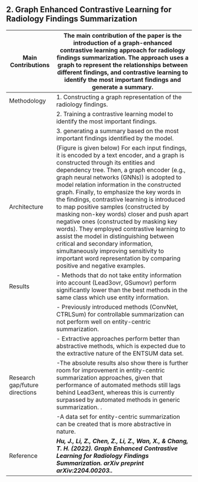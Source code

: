 ## 2. Graph Enhanced Contrastive Learning for Radiology Findings Summarization

| Main Contributions  | The main contribution of the paper is the introduction of a graph-enhanced contrastive learning approach for radiology findings summarization. The approach uses a graph to represent the relationships between different findings, and contrastive learning to identify the most important findings and generate a summary. |
| --- | --- |                  
| Methodology  | 1. Constructing a graph representation of the radiology findings.|
|              | 2. Training a contrastive learning model to identify the most important findings.|
|              | 3. generating a summary based on the most important findings identified by the model.|
| Architecture  | (Figure is given below) For each input findings, it is encoded by a text encoder, and a graph is constructed through its entities and dependency tree. Then, a graph encoder (e.g., graph neural networks (GNNs)) is adopted to model relation information in the constructed graph. Finally, to emphasize the key words in the findings, contrastive learning is introduced to map positive samples (constructed by masking non-key words) closer and push apart negative ones (constructed by masking key words). They employed contrastive learning to assist the model in distinguishing between critical and secondary information, simultaneously improving        sensitivity to important word representation by comparing positive and negative examples. |
| Results  | - Methods that do not take entity information into account (Lead3ovr, GSumovr) perform significantly lower than the best methods in the same class which use entity information. |
|          | - Previously introduced methods (ConvNet, CTRLSum) for controllable summarization can not perform well on entity-centric summarization. |
|          | - Extractive approaches perform better than abstractive methods, which is expected due to the extractive nature of the ENTSUM data set. |
| Research gap/future directions  | -The absolute results also show there is further room for improvement in entity-centric summarization approaches, given that performance of automated methods still lags behind Lead3ent, whereas this is currently surpassed by automated methods in generic summarization. . |
|                                 | -A data set for entity-centric summarization can be created that is more abstractive in nature. |
| Reference  | ***Hu, J., Li, Z., Chen, Z., Li, Z., Wan, X., & Chang, T. H. (2022). Graph Enhanced Contrastive Learning for Radiology Findings Summarization. arXiv preprint arXiv:2204.00203..*** |

